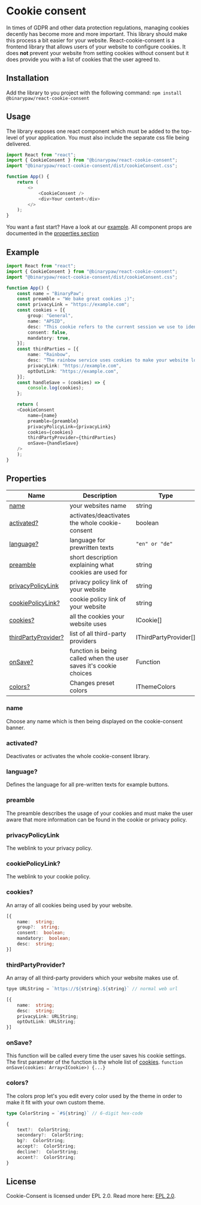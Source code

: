 # Cookie consent

In times of GDPR and other data protection regulations, managing cookies decently has become more and more important. This library should make this process a bit easier for your website.
React-cookie-consent is a frontend library that allows users of your website to configure cookies. It does **not** prevent your website from setting cookies without consent but it does provide you with a list of cookies that the user agreed to.

## Installation

Add the library to you project with the following command:
`npm install @binarypaw/react-cookie-consent`

## Usage

The library exposes one react component which must be added to the top-level of your application. You must also include the separate css file being delivered.

```typescript
import React from "react";
import { CookieConsent } from "@binarypaw/react-cookie-consent";
import "@binarypaw/react-cookie-consent/dist/cookieConsent.css";

function App() {
	return (
		<>
			<CookieConsent />
			<div>Your content</div>
		</>
	);
}
```

You want a fast start? Have a look at our [example](#example).
All component props are documented in the [properties section](#properties)

## Example

```typescript
import React from "react";
import { CookieConsent } from "@binarypaw/react-cookie-consent";
import "@binarypaw/react-cookie-consent/dist/cookieConsent.css";

function App() {
	const name = "BinaryPaw";
	const preamble = "We bake great cookies ;)";
	const privacyLink = "https://example.com";
	const cookies = [{
		group: "General",
		name: "APSID",
		desc: "This cookie refers to the current session we use to identify your machine.",
		consent: false,
		mandatory: true,
	}];
	const thirdParties = [{
		name: "Rainbow",
		desc: "The rainbow service uses cookies to make your website look like a rainbow",
		privacyLink: "https://example.com",
		optOutLink: "https://example.com",
	}];
	const handleSave = (cookies) => {
		console.log(cookies);
	};

	return (
	<CookieConsent
		name={name}
		preamble={preamble}
		privacyPolicyLink={privacyLink}
		cookies={cookies}
		thirdPartyProvider={thirdParties}
		onSave={handleSave}
	/>
	);
}
```

## Properties

| Name                                       | Description                                                      | Type                  | Default |
| ------------------------------------------ | ---------------------------------------------------------------- | --------------------- | ------- |
| [name](#name)                              | your websites name                                               | string                | n/a     |
| [activated?](#activated)                   | activates/deactivates the whole cookie-consent                   | boolean               | true    |
| [language?](#language)                     | language for prewritten texts                                    | `"en" or "de"`        | "en"    |
| [preamble](#preamble)                      | short description explaining what cookies are used for           | string                | n/a     |
| [privacyPolicyLink](#privacypolicylink)    | privacy policy link of your website                              | string                | n/a     |
| [cookiePolicyLink?](#cookiepolicylink)     | cookie policy link of your website                               | string                | n/a     |
| [cookies?](#cookies)                       | all the cookies your website uses                                | ICookie[]             | []      |
| [thirdPartyProvider?](#thirdpartyprovider) | list of all third-party providers                                | IThirdPartyProvider[] | []      |
| [onSave?](#onSave)                         | function is being called when the user saves it's cookie choices | Function              | n/a     |
| [colors?](#colors)                         | Changes preset colors                                            | IThemeColors          | n/a     |

### name

Choose any name which is then being displayed on the cookie-consent banner.

### activated?

Deactivates or activates the whole cookie-consent library.

### language?

Defines the language for all pre-written texts for example buttons.

### preamble

The preamble describes the usage of your cookies and must make the user aware that more information can be found in the cookie or privacy policy.

### privacyPolicyLink

The weblink to your privacy policy.

### cookiePolicyLink?

The weblink to your cookie policy.

### cookies?

An array of all cookies being used by your website.

```typescript
[{
	name:  string;
	group?:  string;
	consent:  boolean;
	mandatory:  boolean;
	desc:  string;
}]
```

### thirdPartyProvider?

An array of all third-party providers which your website makes use of.

```typescript
tpye URLString = `https://${string}.${string}` // normal web url

[{
	name:  string;
	desc:  string;
	privacyLink: URLString;
	optOutLink: URLString;
}]
```

### onSave?

This function will be called every time the user saves his cookie settings. The first parameter of the function is the whole list of [cookies](#cookies). `function onSave(cookies: Array<ICookie>) {...}`

### colors?

The colors prop let's you edit every color used by the theme in order to make it fit with your own custom theme.

```typescript
type ColorString = `#${string}` // 6-digit hex-code

{
	text?:  ColorString;
	secondary?:  ColorString;
	bg?:  ColorString;
	accept?:  ColorString;
	decline?:  ColorString;
	accent?:  ColorString;
}
```

## License

Cookie-Consent is licensed under EPL 2.0.
Read more here: [EPL 2.0](https://github.com/BinaryPaw/cookie-consent/blob/master/LICENSE).
